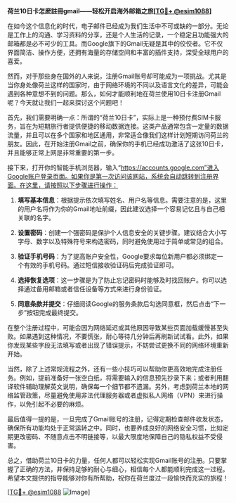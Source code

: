 **荷兰10日卡怎麽註冊gmail——轻松开启海外邮箱之旅[[TG💪+ @esim1088](https://t.me/s/esim1088)]**

在如今这个信息化的时代，电子邮件已经成为我们生活中不可或缺的一部分。无论是工作上的沟通、学习资料的分享，还是个人生活的记录，一个稳定且功能强大的邮箱都是必不可少的工具。而Google旗下的Gmail无疑是其中的佼佼者。它不仅界面简洁、操作方便，还拥有海量的存储空间和丰富的插件支持，深受全球用户的喜爱。

然而，对于那些身在国外的人来说，注册Gmail账号却可能成为一项挑战。尤其是当你身处像荷兰这样的国家时，由于网络环境的不同以及语言文化的差异，可能会遇到各种意想不到的问题。那么，如何才能顺利地在荷兰使用10日卡注册Gmail呢？今天就让我们一起来探讨这个问题吧！

首先，我们需要明确一点：所谓的“荷兰10日卡”，实际上是一种预付费SIM卡服务，旨在为短期旅行者提供便捷的移动数据连接。这类产品通常包含一定量的数据流量，并且可以在多个国家和地区通用，非常适合像我们这样计划短期访问荷兰的朋友。因此，在开始注册Gmail之前，确保你的手机已经成功激活了这张10日卡，并且能够正常上网是非常重要的第一步。

接下来，打开你的智能手机浏览器，输入“https://accounts.google.com”进入Google账户登录页面。如果你是第一次访问该网站，系统会自动跳转到注册界面。在这里，请按照以下步骤进行操作：

1. **填写基本信息**：根据提示依次填写姓名、用户名等信息。需要注意的是，这里的用户名将作为你的Gmail地址前缀，因此建议选择一个容易记忆且与自己相关联的名字。
   
2. **设置密码**：创建一个强密码是保护个人信息安全的关键步骤。建议结合大小写字母、数字以及特殊符号来构造密码，同时避免使用过于简单或常见的组合。
   
3. **验证手机号码**：为了提高账户安全性，Google要求每位新用户都必须绑定一个有效的手机号码。通过短信接收验证码后完成验证即可。
   
4. **选择恢复选项**：这一步骤是为了防止忘记密码时能够及时找回账户。你可以选择通过备用邮箱或者信任设备等方式来进行身份验证。
   
5. **同意条款并提交**：仔细阅读Google的服务条款后勾选同意框，然后点击“下一步”按钮完成最终提交。

在整个注册过程中，可能会因为网络延迟或其他原因导致某些页面加载缓慢甚至失败。如果遇到这种情况，不要慌张，耐心等待几分钟后再刷新试试看。此外，如果你发现某些字段无法填写或者出现了错误提示，不妨尝试更换不同的网络环境重新开始。

当然，除了上述常规流程之外，还有一些小技巧可以帮助你更高效地完成注册任务。例如，提前准备好一张空白纸，将需要输入的信息预先抄录下来；或者利用翻译软件辅助理解英文说明，确保每一个细节都不遗漏。另外，考虑到荷兰本地的网络监管政策，尽量避免使用非法代理服务器或者虚拟私人网络（VPN）来进行操作，以免引起不必要的麻烦。

最后值得一提的是，一旦完成了Gmail账号的注册，记得定期检查邮件收发状态，确保所有功能均处于正常运转之中。同时，也要养成良好的网络安全习惯，比如定期更改密码、不随意点击不明链接等，以最大限度地保障自己的隐私权益不受侵害。

总之，借助荷兰10日卡的力量，任何人都可以轻松实现Gmail账号的注册。只要掌握了正确的方法，并保持足够的耐心与细心，相信每个人都能顺利完成这一过程。希望本文提供的指导能够对你有所帮助，祝你在荷兰度过一段愉快而充实的旅程！

[[TG💪+ @esim1088](https://t.me/s/esim1088) ![Image](https://i.postimg.cc/4NQfJmqS/Snipaste-2025-05-13-00-14-12.png)]